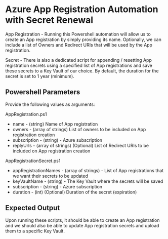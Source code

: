 # Azure App Registration Automation with Secret Renewal

App Registration - Running this Powershell automation will allow us to create an App registration by simply providing its name. Optionally, we can include a list of Owners and Redirect URIs that will be used by the App registration.

Secret - There is also a dedicated script for appending / resetting App registration secrets using a specified list of App registrations and save these secrets to a Key Vault of our choice. By default, the duration for the secret is set to 1 year (minimum).

## Powershell Parameters

Provide the following values as arguments:

AppRegistration.ps1
- name - (string) Name of App registration
- owners - (array of strings) List of owners to be included on App registration creation
- subscription - (string) - Azure subscription
- replyUrls - (array of strings) (Optional) List of Redirect URIs to be included on App registration creation

AppRegistrationSecret.ps1
- appRegistrationNames - (array of strings) - List of App registrations that we want their secrets to be updated
- keyVaultName - (string) - The Key Vault where the secrets will be saved
- subscription - (string) - Azure subscription
- duration - (int) (Optional) Duration of the secret (expiration)


## Expected Output

Upon running these scripts, it should be able to create an App registration and we should also be able to update App registration secrets and upload them to a specific Key Vault.
